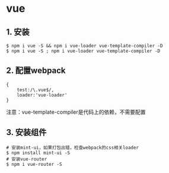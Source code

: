 # vue
## 1. 安装
```shell
$ npm i vue -S && npm i vue-loader vue-template-compiler -D
$ npm i vue -S ; npm i vue-loader vue-template-compiler -D
```
## 2. 配置webpack
```
{
    test:/\.vue$/,
    loader:'vue-loader'
}
```
注意：vue-template-compiler是代码上的依赖，不需要配置
## 3. 安装组件
```
# 安装mint-ui，如果打包出错，检查webpack的css相关loader
$ npm install mint-ui -S
# 安装vue-router
$ npm i vue-router -S
```